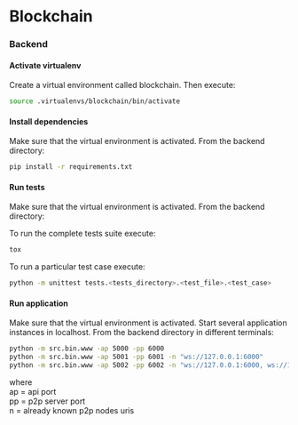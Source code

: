 # Blockchain


### Backend

#### Activate virtualenv
Create a virtual environment called blockchain.
Then execute:
```sh
source .virtualenvs/blockchain/bin/activate
```

#### Install dependencies
Make sure that the virtual environment is activated.
From the backend directory:
```sh
pip install -r requirements.txt
```

#### Run tests
Make sure that the virtual environment is activated.
From the backend directory:

To run the complete tests suite execute:
```sh
tox
```

To run a particular test case execute:
```sh
python -m unittest tests.<tests_directory>.<test_file>.<test_case>
```

#### Run application
Make sure that the virtual environment is activated.
Start several application instances in localhost.
From the backend directory in different terminals:
```sh
python -m src.bin.www -ap 5000 -pp 6000
python -m src.bin.www -ap 5001 -pp 6001 -n "ws://127.0.0.1:6000"
python -m src.bin.www -ap 5002 -pp 6002 -n "ws://127.0.0.1:6000, ws://127.0.0.1:6001"
```
where  
ap = api port  
pp = p2p server port  
n  = already known p2p nodes uris  
